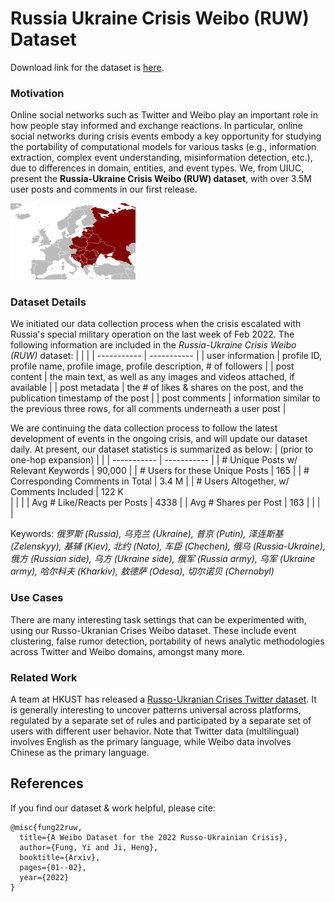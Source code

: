 # Russia Ukraine Crisis Weibo (RUW) Dataset


Download link for the dataset is [here](https://uofi.box.com/s/qn99omy53muyi9a4z72s4qktx3h3gzvz).

### Motivation
Online social networks such as Twitter and Weibo play an important role in how people stay informed and exchange reactions. In particular, online social networks during crisis events embody a key opportunity for studying the portability of computational models for various tasks (e.g., information extraction, complex event understanding, misinformation detection, etc.), due to differences in domain, entities, and event types. We, from UIUC, present the **Russia-Ukraine Crisis Weibo (RUW) dataset**, with over 3.5M user posts and comments in our first release.

<img src="east_europe_map.png" width="200">

### Dataset Details
We initiated our data collection process when the crisis escalated with Russia's special military operation on the last week of Feb 2022. The following information are included in the *Russia-Ukraine Crisis Weibo (RUW)* dataset:
|      |  |
| ----------- | ----------- |
| user information     | profile ID, profile name, profile image, profile description, \# of followers     |
| post content  | the main text, as well as any images and videos attached, if available      |
| post metadata  | the \# of likes \& shares on the post, and the publication timestamp of the post    |
| post comments | information similar to the previous three rows, for all comments underneath a user post      |

We are continuing the data collection process to follow the latest development of events in the ongoing crisis, and will update our dataset daily. At present, our dataset statistics is summarized as below:
| (prior to one-hop expansion) |  |
| ----------- | ----------- |
| # Unique Posts w/ Relevant Keywords | 90,000 |
| # Users for these Unique Posts  | 165 |
| # Corresponding Comments in Total | 3.4 M |
| # Users Altogether, w/ Comments Included | 122 K    
| | |
| Avg # Like/Reacts per Posts | 4338 |
| Avg # Shares per Post | 163 |
| | |

Keywords: *俄罗斯 (Russia), 乌克兰 (Ukraine), 普京 (Putin), 泽连斯基 (Zelenskyy), 基辅 (Kiev), 北约 (Nato), 车臣 (Chechen), 俄乌 (Russia-Ukraine), 俄方 (Russian side), 乌方 (Ukraine side), 俄军 (Russia army), 乌军 (Ukraine army), 哈尔科夫 (Kharkiv), 敖德萨 (Odesa), 切尔诺贝 (Chernobyl)*
### Use Cases
There are many interesting task settings that can be experimented with, using our Russo-Ukranian Crises Weibo dataset. These include event clustering, false rumor detection, portability of news analytic methodologies across Twitter and Weibo domains, amongst many more. 

### Related Work
A team at HKUST has released a [Russo-Ukranian Crises Twitter dataset](https://github.com/ehsanulhaq1/russo_ukraine_dataset). It is generally interesting to uncover patterns universal across platforms, regulated by a separate set of rules and participated by a separate set of users with different user behavior. Note that Twitter data (multilingual) involves English as the primary language, while Weibo data involves Chinese as the primary language.

## References
If you find our dataset \& work helpful, please cite:
```
@misc{fung22ruw,
  title={A Weibo Dataset for the 2022 Russo-Ukrainian Crisis},
  author={Fung, Yi and Ji, Heng},
  booktitle={Arxiv},
  pages={01--02},
  year={2022}
}
```
